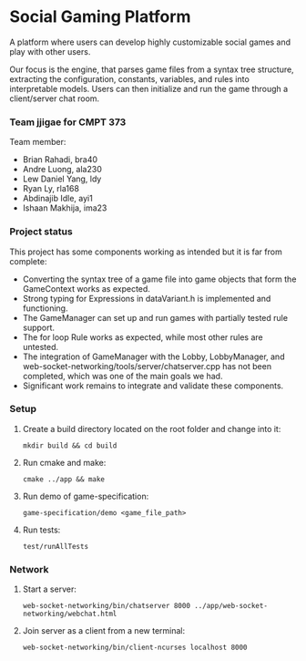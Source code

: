 # Social Gaming Platform

A platform where users can develop highly customizable social games and play with other users. 

Our focus is the engine, that parses game files from a syntax tree structure, extracting the configuration, constants, variables, and rules into interpretable models. Users can then initialize and run the game through a client/server chat room.

### Team jjigae for CMPT 373

Team member:
- Brian Rahadi, bra40
- Andre Luong, ala230
- Lew Daniel Yang, ldy
- Ryan Ly, rla168
- Abdinajib Idle, ayi1
- Ishaan Makhija, ima23

### Project status

This project has some components working as intended but it is far from complete:  
- Converting the syntax tree of a game file into game objects that form the GameContext works as expected.  
- Strong typing for Expressions in dataVariant.h is implemented and functioning.  
- The GameManager can set up and run games with partially tested rule support.  
- The for loop Rule works as expected, while most other rules are untested.  
- The integration of GameManager with the Lobby, LobbyManager, and web-socket-networking/tools/server/chatserver.cpp has not been completed, which was one of the main goals we had.  
- Significant work remains to integrate and validate these components.  

### Setup

1. Create a build directory located on the root folder and change into it:
    ```
    mkdir build && cd build
    ```

2. Run cmake and make:
    ```
    cmake ../app && make
    ```

3. Run demo of game-specification:
    ```
    game-specification/demo <game_file_path>
    ```

4. Run tests:
    ```
    test/runAllTests
    ```

### Network

1. Start a server:
    ```
    web-socket-networking/bin/chatserver 8000 ../app/web-socket-networking/webchat.html
    ```

2. Join server as a client from a new terminal:
    ```
    web-socket-networking/bin/client-ncurses localhost 8000
    ```

